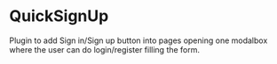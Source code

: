 # QuickSignUp
Plugin to add Sign in/Sign up button into pages opening one modalbox where the user can do login/register filling the form.
